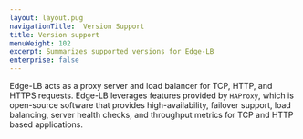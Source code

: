 ```yaml
---
layout: layout.pug
navigationTitle:  Version Support
title: Version support
menuWeight: 102
excerpt: Summarizes supported versions for Edge-LB
enterprise: false
---
```


Edge-LB acts as a proxy server and load balancer for TCP, HTTP, and HTTPS requests. Edge-LB leverages features provided by `HAProxy`, which is open-source software that provides high-availability, failover support, load balancing, server health checks, and throughput metrics for TCP and HTTP based applications.

